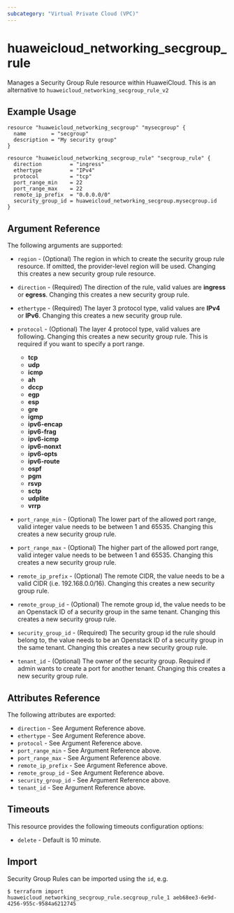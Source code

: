 ```yaml
---
subcategory: "Virtual Private Cloud (VPC)"
---
```


# huaweicloud\_networking\_secgroup\_rule

Manages a Security Group Rule resource within HuaweiCloud.
This is an alternative to `huaweicloud_networking_secgroup_rule_v2`

## Example Usage

```hcl
resource "huaweicloud_networking_secgroup" "mysecgroup" {
  name        = "secgroup"
  description = "My security group"
}

resource "huaweicloud_networking_secgroup_rule" "secgroup_rule" {
  direction         = "ingress"
  ethertype         = "IPv4"
  protocol          = "tcp"
  port_range_min    = 22
  port_range_max    = 22
  remote_ip_prefix  = "0.0.0.0/0"
  security_group_id = huaweicloud_networking_secgroup.mysecgroup.id
}
```

## Argument Reference

The following arguments are supported:

* `region` - (Optional) The region in which to create the security group rule resource. If omitted, the provider-level region will be used. Changing this creates a new security group rule resource.

* `direction` - (Required) The direction of the rule, valid values are __ingress__
    or __egress__. Changing this creates a new security group rule.

* `ethertype` - (Required) The layer 3 protocol type, valid values are __IPv4__
    or __IPv6__. Changing this creates a new security group rule.

* `protocol` - (Optional) The layer 4 protocol type, valid values are following. Changing this creates a new security group rule. This is required if you want to specify a port range.
  * __tcp__
  * __udp__
  * __icmp__
  * __ah__
  * __dccp__
  * __egp__
  * __esp__
  * __gre__
  * __igmp__
  * __ipv6-encap__
  * __ipv6-frag__
  * __ipv6-icmp__
  * __ipv6-nonxt__
  * __ipv6-opts__
  * __ipv6-route__
  * __ospf__
  * __pgm__
  * __rsvp__
  * __sctp__
  * __udplite__
  * __vrrp__

* `port_range_min` - (Optional) The lower part of the allowed port range, valid
    integer value needs to be between 1 and 65535. Changing this creates a new
    security group rule.

* `port_range_max` - (Optional) The higher part of the allowed port range, valid
    integer value needs to be between 1 and 65535. Changing this creates a new
    security group rule.

* `remote_ip_prefix` - (Optional) The remote CIDR, the value needs to be a valid
    CIDR (i.e. 192.168.0.0/16). Changing this creates a new security group rule.

* `remote_group_id` - (Optional) The remote group id, the value needs to be an
    Openstack ID of a security group in the same tenant. Changing this creates
    a new security group rule.

* `security_group_id` - (Required) The security group id the rule should belong
    to, the value needs to be an Openstack ID of a security group in the same
    tenant. Changing this creates a new security group rule.

* `tenant_id` - (Optional) The owner of the security group. Required if admin
    wants to create a port for another tenant. Changing this creates a new
    security group rule.

## Attributes Reference

The following attributes are exported:

* `direction` - See Argument Reference above.
* `ethertype` - See Argument Reference above.
* `protocol` - See Argument Reference above.
* `port_range_min` - See Argument Reference above.
* `port_range_max` - See Argument Reference above.
* `remote_ip_prefix` - See Argument Reference above.
* `remote_group_id` - See Argument Reference above.
* `security_group_id` - See Argument Reference above.
* `tenant_id` - See Argument Reference above.

## Timeouts
This resource provides the following timeouts configuration options:
- `delete` - Default is 10 minute.

## Import

Security Group Rules can be imported using the `id`, e.g.

```
$ terraform import huaweicloud_networking_secgroup_rule.secgroup_rule_1 aeb68ee3-6e9d-4256-955c-9584a6212745
```
